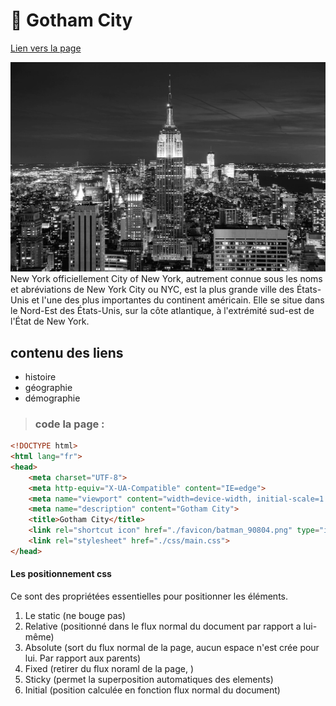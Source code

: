 [//]: # (ligne de code pour faire un commentaire)

[//]: # (un diese devant un titre précise le niveau du "h" du type h1 "un dièse", h2 "deux dièse", h3 "trois dièse" etc)

# 🗽 Gotham City

[Lien vers la page](https://cynthiaapura.github.io/activite_gotham/)

![New York](asset/vue-aerienne-new-york-city-manhattan-skyline_649448-3440.webp)
New York officiellement City of New York, autrement connue sous les noms et abréviations de New York City ou NYC, est la plus grande ville des États-Unis et l'une des plus importantes du continent américain. Elle se situe dans le Nord-Est des États-Unis, sur la côte atlantique, à l'extrémité sud-est de l'État de New York. 

[//]:# (Pour noter un lien - le chevron sert a mettre une fond gris derriere le lien)



## contenu des liens
[//]: # (les * servent a faire une liste a puce)
* histoire
* géographie
* démographie

[//]: # (pour afficher le code en clair sur fond gris dans la page)
> ### code la page : 
```html
<!DOCTYPE html> 
<html lang="fr">
<head>
    <meta charset="UTF-8">
    <meta http-equiv="X-UA-Compatible" content="IE=edge">
    <meta name="viewport" content="width=device-width, initial-scale=1.0">
    <meta name="description" content="Gotham City">
    <title>Gotham City</title>
    <link rel="shortcut icon" href="./favicon/batman_90804.png" type="image/png">
    <link rel="stylesheet" href="./css/main.css">
</head>
```

#### Les positionnement css
Ce sont des propriétées essentielles pour positionner les éléments.
1. Le static (ne bouge pas)
2. Relative (positionné dans le flux normal du document par rapport a lui-même)
3. Absolute (sort du flux normal de la page, aucun espace n'est crée pour lui. Par rapport aux parents)
4. Fixed (retirer du flux noraml de la page, )
5. Sticky (permet la superposition automatiques des elements)
6. Initial (position calculée en fonction flux normal du document)
